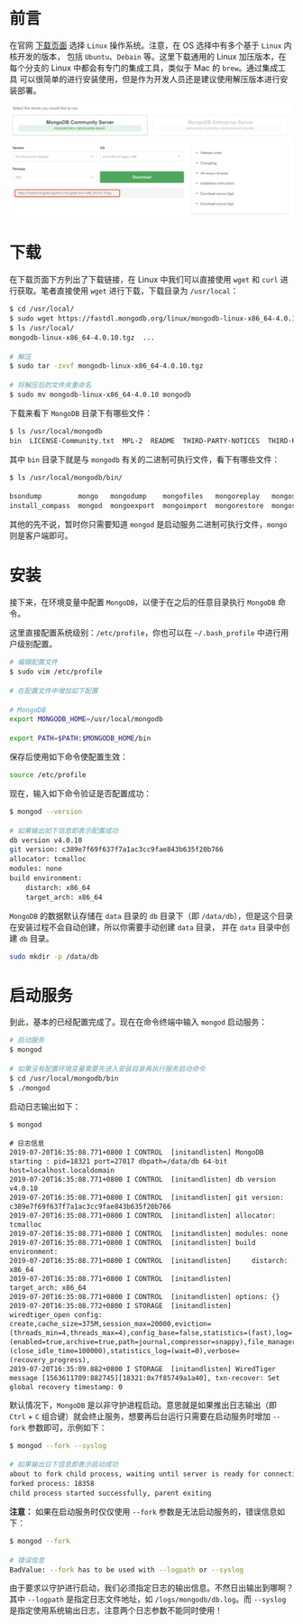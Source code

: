 # 前言

在官网 [下载页面](https://www.mongodb.com/download-center) 选择 `Linux` 操作系统。注意，在 OS 选择中有多个基于 `Linux` 内核开发的版本，
包括 `Ubuntu`、`Debain` 等。这里下载通用的 Linux 加压版本，在每个分支的 Linux 中都会有专门的集成工具，类似于 Mac 的 `brew`。通过集成工具
可以很简单的进行安装使用，但是作为开发人员还是建议使用解压版本进行安装部署。

![LinuxOS.png](./_images/LinuxOS.png)

# 下载

在下载页面下方列出了下载链接，在 Linux 中我们可以直接使用 `wget` 和 `curl` 进行获取。笔者直接使用 `wget` 进行下载，下载目录为 `/usr/local`：

```bash
$ cd /usr/local/
$ sudo wget https://fastdl.mongodb.org/linux/mongodb-linux-x86_64-4.0.10.tgz
$ ls /usr/local/
mongodb-linux-x86_64-4.0.10.tgz  ...

# 解压
$ sudo tar -zxvf mongodb-linux-x86_64-4.0.10.tgz 

# 将解压后的文件夹重命名
$ sudo mv mongodb-linux-x86_64-4.0.10 mongodb
```

下载来看下 `MongoDB` 目录下有哪些文件：

```bash
$ ls /usr/local/mongodb
bin  LICENSE-Community.txt  MPL-2  README  THIRD-PARTY-NOTICES  THIRD-PARTY-NOTICES.gotools
```

其中 `bin` 目录下就是与 `mongodb` 有关的二进制可执行文件，看下有哪些文件：

```bash
$ ls /usr/local/mongodb/bin/

bsondump         mongo   mongodump    mongofiles   mongoreplay   mongos     mongotop
install_compass  mongod  mongoexport  mongoimport  mongorestore  mongostat
```

其他的先不说，暂时你只需要知道 `mongod` 是启动服务二进制可执行文件，`mongo` 则是客户端即可。

# 安装

接下来，在环境变量中配置 `MongoDB`，以便于在之后的任意目录执行 `MongoDB` 命令。

这里直接配置系统级别：`/etc/profile`，你也可以在 `~/.bash_profile` 中进行用户级别配置。

```bash
# 编辑配置文件
$ sudo vim /etc/profile

# 在配置文件中增加如下配置

# MongoDB
export MONGODB_HOME=/usr/local/mongodb

export PATH=$PATH:$MONGODB_HOME/bin
```

保存后使用如下命令使配置生效：

```bash
source /etc/profile
```

现在，输入如下命令验证是否配置成功：

```bash
$ mongod --version

# 如果输出如下信息即表示配置成功
db version v4.0.10
git version: c389e7f69f637f7a1ac3cc9fae843b635f20b766
allocator: tcmalloc
modules: none
build environment:
    distarch: x86_64
    target_arch: x86_64
```

`MongoDB` 的数据默认存储在 `data` 目录的 `db` 目录下（即 `/data/db`），但是这个目录在安装过程不会自动创建，所以你需要手动创建 `data` 目录，
并在 `data` 目录中创建 `db` 目录。

```bash
sudo mkdir -p /data/db
```

# 启动服务

到此，基本的已经配置完成了。现在在命令终端中输入 `mongod` 启动服务：

```bash
# 启动服务
$ mongod

# 如果没有配置环境变量需要先进入安装目录再执行服务启动命令
$ cd /usr/local/mongodb/bin
$ ./mongod
```

启动日志输出如下：

```
$ mongod

# 日志信息
2019-07-20T16:35:08.771+0800 I CONTROL  [initandlisten] MongoDB starting : pid=18321 port=27017 dbpath=/data/db 64-bit host=localhost.localdomain
2019-07-20T16:35:08.771+0800 I CONTROL  [initandlisten] db version v4.0.10
2019-07-20T16:35:08.771+0800 I CONTROL  [initandlisten] git version: c389e7f69f637f7a1ac3cc9fae843b635f20b766
2019-07-20T16:35:08.771+0800 I CONTROL  [initandlisten] allocator: tcmalloc
2019-07-20T16:35:08.771+0800 I CONTROL  [initandlisten] modules: none
2019-07-20T16:35:08.771+0800 I CONTROL  [initandlisten] build environment:
2019-07-20T16:35:08.771+0800 I CONTROL  [initandlisten]     distarch: x86_64
2019-07-20T16:35:08.771+0800 I CONTROL  [initandlisten]     target_arch: x86_64
2019-07-20T16:35:08.771+0800 I CONTROL  [initandlisten] options: {}
2019-07-20T16:35:08.772+0800 I STORAGE  [initandlisten] wiredtiger_open config: create,cache_size=375M,session_max=20000,eviction=(threads_min=4,threads_max=4),config_base=false,statistics=(fast),log=(enabled=true,archive=true,path=journal,compressor=snappy),file_manager=(close_idle_time=100000),statistics_log=(wait=0),verbose=(recovery_progress),
2019-07-20T16:35:09.882+0800 I STORAGE  [initandlisten] WiredTiger message [1563611709:882745][18321:0x7f85749a1a40], txn-recover: Set global recovery timestamp: 0
```

默认情况下，`MongoDB` 是以非守护进程启动。意思就是如果推出日志输出（即 `Ctrl` + `C` 组合键）就会终止服务，想要再后台运行只需要在启动服务时增加
`--fork` 参数即可，示例如下：

```bash
$ mongod --fork --syslog

# 如果输出日下信息即表示启动成功
about to fork child process, waiting until server is ready for connections.
forked process: 18358
child process started successfully, parent exiting
```

**注意：** 如果在启动服务时仅仅使用 `--fork` 参数是无法启动服务的，错误信息如下：

```bash
$ mongod --fork

# 错误信息
BadValue: --fork has to be used with --logpath or --syslog
```

由于要求以守护进行启动，我们必须指定日志的输出信息。不然日出输出到哪啊？其中 `--logpath` 是指定日志文件地址，如 `/logs/mongodb/db.log`。而
`--syslog` 是指定使用系统输出日志，注意两个日志参数不能同时使用！
